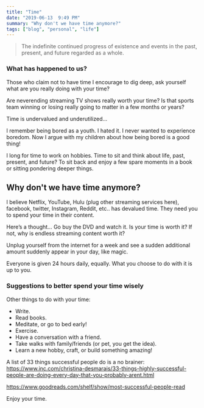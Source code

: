 ```yaml
---
title: "Time"
date: "2019-06-13  9:49 PM"
summary: "Why don't we have time anymore?"
tags: ["blog", "personal", "life"]
---
```


> The indefinite continued progress of existence and events in the past, present, and future regarded as a whole.

### What has happened to us?

Those who claim not to have time I encourage to dig deep, ask yourself what are you really doing with your time?

Are neverending streaming TV shows really worth your time? Is that sports team winning or losing really going to matter in a few months or years?

Time is undervalued and underutilized...

I remember being bored as a youth. I hated it. I never wanted to experience boredom. Now I argue with my children about how being bored is a good thing!

I long for time to work on hobbies. Time to sit and think about life, past, present, and future? To sit back and enjoy a few spare moments in a book or sitting pondering deeper things.

## Why don't we have time anymore?

I believe Netflix, YouTube, Hulu (plug other streaming services here), facebook, twitter, Instagram, Reddit, etc.. has devalued time. They need you to spend your time in their content.

Here’s a thought… Go buy the DVD and watch it. Is your time is worth it? If not, why is endless streaming content worth it?

Unplug yourself from the internet for a week and see a sudden additional amount suddenly appear in your day, like magic.

Everyone is given 24 hours daily, equally. What you choose to do with it is up to you.


### Suggestions to better spend your time wisely

Other things to do with your time:

 - Write.
 - Read books.
 - Meditate, or go to bed early!
 - Exercise.
 - Have a conversation with a friend.
 - Take walks with family/friends (or pet, you get the idea).
 - Learn a new hobby, craft, or build something amazing!

A list of 33 things successful people do is a no brainer: https://www.inc.com/christina-desmarais/33-things-highly-successful-people-are-doing-every-day-that-you-probably-arent.html

https://www.goodreads.com/shelf/show/most-successful-people-read

Enjoy your time.
